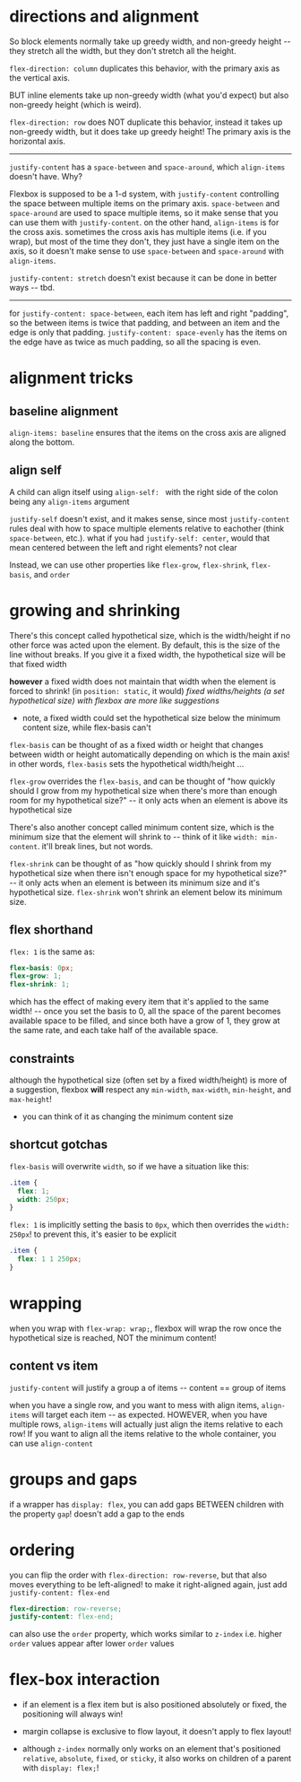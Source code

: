 # directions and alignment

So block elements normally take up greedy width, and non-greedy height -- they stretch all the width, but they don't stretch all the height.

`flex-direction: column` duplicates this behavior, with the primary axis as the vertical axis.

BUT inline elements take up non-greedy width (what you'd expect) but also non-greedy height (which is weird).

`flex-direction: row` does NOT duplicate this behavior, instead it takes up non-greedy width, but it does take up greedy height! The primary axis is the horizontal axis.

---

`justify-content` has a `space-between` and `space-around`, which `align-items` doesn't have. Why?

Flexbox is supposed to be a 1-d system, with `justify-content` controlling the space between multiple items on the primary axis. `space-between` and `space-around` are used to space multiple items, so it make sense that you can use them with `justify-content`. on the other hand, `align-items` is for the cross axis. sometimes the cross axis has multiple items (i.e. if you wrap), but most of the time they don't, they just have a single item on the axis, so it doesn't make sense to use `space-between` and `space-around` with `align-items`.

`justify-content: stretch` doesn't exist because it can be done in better ways -- tbd.

---

for `justify-content: space-between`, each item has left and right "padding", so the between items is twice that padding, and between an item and the edge is only that padding. `justify-content: space-evenly` has the items on the edge have as twice as much padding, so all the spacing is even.

# alignment tricks

## baseline alignment

`align-items: baseline` ensures that the items on the cross axis are aligned along the bottom.

## align self

A child can align itself using `align-self: ` with the right side of the colon being any `align-items` argument

`justify-self` doesn't exist, and it makes sense, since most `justify-content` rules deal with how to space multiple elements relative to eachother (think `space-between`, etc.). what if you had `justify-self: center`, would that mean centered between the left and right elements? not clear

Instead, we can use other properties like `flex-grow`, `flex-shrink`, `flex-basis`, and `order`

# growing and shrinking

There's this concept called hypothetical size, which is the width/height if no other force was acted upon the element. By default, this is the size of the line without breaks. If you give it a fixed width, the hypothetical size will be that fixed width

**however** a fixed width does not maintain that width when the element is forced to shrink! (in `position: static`, it would) _fixed widths/heights (a set hypothetical size) with flexbox are more like suggestions_

- note, a fixed width could set the hypothetical size below the minimum content size, while flex-basis can't

`flex-basis` can be thought of as a fixed width or height that changes between width or height automatically depending on which is the main axis! in other words, `flex-basis` sets the hypothetical width/height ...

`flex-grow` overrides the `flex-basis`, and can be thought of "how quickly should I grow from my hypothetical size when there's more than enough room for my hypothetical size?" -- it only acts when an element is above its hypothetical size

There's also another concept called minimum content size, which is the minimum size that the element will shrink to -- think of it like `width: min-content`. it'll break lines, but not words.

`flex-shrink` can be thought of as "how quickly should I shrink from my hypothetical size when there isn't enough space for my hypothetical size?" -- it only acts when an element is between its minimum size and it's hypothetical size. `flex-shrink` won't shrink an element below its minimum size.

## flex shorthand

`flex: 1` is the same as:

```scss
flex-basis: 0px;
flex-grow: 1;
flex-shrink: 1;
```

which has the effect of making every item that it's applied to the same width! -- once you set the basis to 0, all the space of the parent becomes available space to be filled, and since both have a grow of 1, they grow at the same rate, and each take half of the available space.

## constraints

although the hypothetical size (often set by a fixed width/height) is more of a suggestion, flexbox **will** respect any `min-width`, `max-width`, `min-height`, and `max-height`!

- you can think of it as changing the minimum content size

## shortcut gotchas

`flex-basis` will overwrite `width`, so if we have a situation like this:

```scss
.item {
  flex: 1;
  width: 250px;
}
```

`flex: 1` is implicitly setting the basis to `0px`, which then overrides the `width: 250px`! to prevent this, it's easier to be explicit

```scss
.item {
  flex: 1 1 250px;
}
```

# wrapping

when you wrap with `flex-wrap: wrap;`, flexbox will wrap the row once the hypothetical size is reached, NOT the minimum content!

## content vs item

`justify-content` will justify a group a of items -- content == group of items

when you have a single row, and you want to mess with align items, `align-items` will target each item -- as expected. HOWEVER, when you have multiple rows, `align-items` will actually just align the items relative to each row! If you want to align all the items relative to the whole container, you can use `align-content`

# groups and gaps

if a wrapper has `display: flex`, you can add gaps BETWEEN children with the property `gap`! doesn't add a gap to the ends

# ordering

you can flip the order with `flex-direction: row-reverse`, but that also moves everything to be left-aligned! to make it right-aligned again, just add `justify-content: flex-end`

```scss
flex-direction: row-reverse;
justify-content: flex-end;
```

can also use the `order` property, which works similar to `z-index` i.e. higher `order` values appear after lower `order` values

# flex-box interaction

- if an element is a flex item but is also positioned absolutely or fixed, the positioning will always win!

- margin collapse is exclusive to flow layout, it doesn't apply to flex layout!

- although `z-index` normally only works on an element that's positioned `relative`, `absolute`, `fixed`, or `sticky`, it also works on children of a parent with `display: flex;`!

